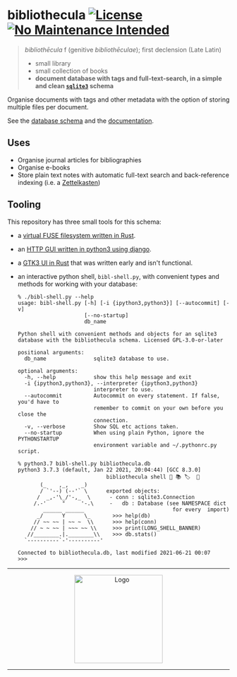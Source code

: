 # bibliothecula [![License]][gpl3]&nbsp;[![No Maintenance Intended]][no-maintenance]

[gpl3]: https://github.com/epilys/bibliothecula/blob/main/COPYING
[License]: https://img.shields.io/github/license/epilys/bibliothecula?color=white
[No Maintenance Intended]: https://img.shields.io/badge/No%20Maintenance%20Intended-%F0%9F%97%99-red
[no-maintenance]: https://unmaintained.tech/

> *bibliothēcula* f (genitive *bibliothēculae*); first declension (Late Latin)
>
> - small library
> - small collection of books
> - **document database with tags and full-text-search, in a simple and clean [`sqlite3`](https://sqlite.org/index.html) schema**

Organise documents with tags and other metadata with the option of storing multiple files per document.

See the [database schema](docs/schema.sql) and the [documentation](docs/).

## Uses

- Organise journal articles for bibliographies
- Organise e-books
- Store plain text notes with automatic full-text search and back-reference indexing (i.e. a [Zettelkasten](https://en.wikipedia.org/wiki/Zettelkasten))

## Tooling

This repository has three small tools for this schema:

- a [virtual FUSE filesystem written in Rust](biblfs/).
- an [HTTP GUI written in python3 using django](bumblebat/).
- a [GTK3 UI in Rust](bibliothecula-gtk/) that was written early and isn't functional.
- an interactive python shell, `bibl-shell.py`, with convenient types and methods for working with your database:

  ```console
  % ./bibl-shell.py --help
  usage: bibl-shell.py [-h] [-i {ipython3,python3}] [--autocommit] [-v]
                       [--no-startup]
                       db_name

  Python shell with convenient methods and objects for an sqlite3
  database with the bibliothecula schema. Licensed GPL-3.0-or-later

  positional arguments:
    db_name               sqlite3 database to use.

  optional arguments:
    -h, --help            show this help message and exit
    -i {ipython3,python3}, --interpreter {ipython3,python3}
                          interpreter to use.
    --autocommit          Autocommit on every statement. If false, you'd have to
                          remember to commit on your own before you close the
                          connection.
    -v, --verbose         Show SQL etc actions taken.
    --no-startup          When using plain Python, ignore the PYTHONSTARTUP
                          environment variable and ~/.pythonrc.py script.
  ```
 
  ```console
  % python3.7 bibl-shell.py bibliothecula.db
  python3 3.7.3 (default, Jan 22 2021, 20:04:44) [GCC 8.3.0]
                              bibliothecula shell 📇 📚 🏷️  🦇
         (_    ,_,    _)
         / `'--) (--'` \      exported objects:
        /  _,-'\_/'-,_  \      - conn : sqlite3.Connection
       /.-'     "     '-.\     -   db : Database (see NAMESPACE dict
          ______ ______                            for every  import)
        _/      Y      \_       >>> help(db)
       // ~~ ~~ | ~~ ~  \\      >>> help(conn)
      // ~ ~ ~~ | ~~~ ~~ \\     >>> print(LONG_SHELL_BANNER)
     //________.|.________\\    >>> db.stats()
    `----------`-'----------'

  Connected to bibliothecula.db, last modified 2021-06-21 00:07
  >>>
  ```

<hr />
<p align="center">
<img src="./logo_t.png" alt="Logo" width="200">
</p>
<hr />
